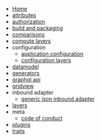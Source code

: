   * [Home](./Home)
  * [attributes](./attributes)
  * [authorization](./authorization)
  * [build and packaging](./build-and-packaging)
  * [comparisons](./comparisons)
  * [compute layers](./compute-layers)
  * configuration
    * [application configuration](./configuration_application-configuration)
    * [configuration layers](./configuration_configuration-layers)
  * [datamodel](./datamodel)
  * [generators](./generators)
  * [graphql api](./graphql-api)
  * [gridview](./gridview)
  * inbound adapter
    * [generic json inbound adapter](./inbound-adapter_generic-json-inbound-adapter)
  * [layers](./layers)
  * meta
    * [code of conduct](./meta_code-of-conduct)
  * [plugins](./plugins)
  * [traits](./traits)


[//]: # (generated by https://www.npmjs.com/package/github-wiki-sidebar)

